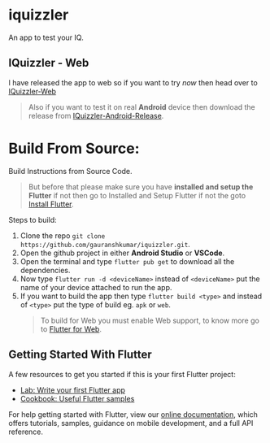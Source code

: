 # iquizzler

An app to test your IQ.

## IQuizzler - Web

I have released the app to web so if you want to try *now* then head over to [IQuizzler-Web](https://gauranshkumar.github.io/iquizzler-web/)

> Also if you want to test it on real **Android** device then download the release from [IQuizzler-Android-Release](https://github.com/gauranshkumar/iquizzler/releases
).

# Build From Source:
Build Instructions from Source Code.
> But before that please make sure you have **installed and setup the Flutter** if not then go to Installed and Setup Flutter if not the goto [Install Flutter](https://flutter.dev/docs/get-started/install).

Steps to build:
1. Clone the repo `git clone https://github.com/gauranshkumar/iquizzler.git`.
2. Open the github project in either **Android Studio** or **VSCode**.
3. Open the terminal and type `flutter pub get` to download all the dependencies.
4. Now type `flutter run -d <deviceName>` instead of `<deviceName>` put the name of your device attached to run the app.
5. If you want to build the app then type `flutter build <type>` and instead of `<type>` put the type of build eg. `apk` or `web`.
    > To build for Web you must enable Web support, to know more go to [Flutter for Web](https://flutter.dev/docs/get-started/web).

## Getting Started With Flutter

A few resources to get you started if this is your first Flutter project:

- [Lab: Write your first Flutter app](https://flutter.dev/docs/get-started/codelab)
- [Cookbook: Useful Flutter samples](https://flutter.dev/docs/cookbook)

For help getting started with Flutter, view our
[online documentation](https://flutter.dev/docs), which offers tutorials,
samples, guidance on mobile development, and a full API reference.
